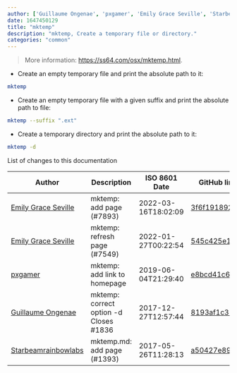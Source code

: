 ```yaml
---
author: ['Guillaume Ongenae', 'pxgamer', 'Emily Grace Seville', 'Starbeamrainbowlabs']
date: 1647450129
title: "mktemp"
description: "mktemp, Create a temporary file or directory."
categories: "common"
---
```

> More information: <https://ss64.com/osx/mktemp.html>.

- Create an empty temporary file and print the absolute path to it:

```bash
mktemp
```

- Create an empty temporary file with a given suffix and print the absolute path to file:

```bash
mktemp --suffix ".ext"
```

- Create a temporary directory and print the absolute path to it:

```bash
mktemp -d
```
List of changes to this documentation


Author | Description | ISO 8601 Date | GitHub link
------|-----|-----|-----
[Emily Grace Seville](mailto:emilyseville7cf@gmail.com) | mktemp: add page (#7893) | 2022-03-16T18:02:09 | [3f6f1918925f](https://github.com/tldr-pages/tldr/commit/3f6f1918925fb6d10299ea45b95373a266b1dac1)
[Emily Grace Seville](mailto:emilyseville7cf@gmail.com) | mktemp: refresh page (#7549) | 2022-01-27T00:22:54 | [545c425e1829](https://github.com/tldr-pages/tldr/commit/545c425e1829d12676a689eeab5da243192e4447)
[pxgamer](mailto:owzie123@gmail.com) | mktemp: add link to homepage | 2019-06-04T21:29:40 | [e8bcd41c64fd](https://github.com/tldr-pages/tldr/commit/e8bcd41c64fdcdf0f2db371a2cb306fa11374375)
[Guillaume Ongenae](mailto:guillaume.ongenae@gmail.com) | mktemp: correct option -d Closes #1836 | 2017-12-27T12:57:44 | [8193af1c350a](https://github.com/tldr-pages/tldr/commit/8193af1c350adb5085e8fbfa2b04f18ed5800619)
[Starbeamrainbowlabs](mailto:sbrl@starbeamrainbowlabs.com) | mktemp.md: add page (#1393) | 2017-05-26T11:28:13 | [a50427e89ff6](https://github.com/tldr-pages/tldr/commit/a50427e89ff62cd969571588164fcd92a1c0d2b5)

